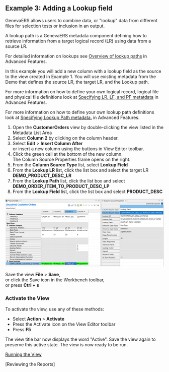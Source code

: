 ## Example 3: Adding a Lookup field 

GenevaERS allows users to combine data, or "lookup" data from different files for selection tests or inclusion in an output. 

A lookup path is a GenevaERS metadata component defining how to retrieve information from a target logical record (LR) using data from a source LR.

For detailed information on lookups see [Overview of lookup paths](../../AdvancedFeatures/OverviewLookupPaths.md) in Advanced Features.

In this example you will add a new column with a lookup field as the source to the view created in Example 1. You will use existing metadata from the Demo that defines the source LR, the target LR, and the Lookup path. 

For more information on how to define your own logical record, logical file and physical file definitions look at [Specifying LR, LF, and PF metatdata](../../AdvancedFeatures/MetaData/SpecifyLRLFPFs.md) in Advanced Features.

For more information on how to define your own lookup path definitions look at [Specifying Lookup Path metadata.](../../AdvancedFeatures/MetaData/SpecifyLookupPath.md) in Advanced Features.

1. Open the **CustomerOrders** view by double-clicking the view listed in the Metadata List Area
2. Select **Column 2** by clicking on the column header.
3. Select **Edit** > **Insert Column After**  
or insert a new column using the buttons in View Editor toolbar.
1. Click the green cell at the bottom of the new column.  
The Column Source Properties frame opens on the right.  
1.  From the **Column Source Type** list, select **Lookup Field**
2.  From the **Lookup LR** list, click the list box and select the target LR **DEMO_PRODUCT_DESC_LR**
3.  From the **Lookup Path** list, click the list box and select **DEMO_ORDER_ITEM_TO_PRODUCT_DESC_LP**
4.  From the **Lookup Field** list, click the list box and select **PRODUCT_DESC**

![Column source properties showing lookup path.](../../images/AddLookupColumn.png)


Save the view **File** > **Save**,  
   or click the Save icon in the Workbench toolbar,  
   or press **Ctrl + s**

### Activate the View 

To activate the view, use any of these methods: 
- Select  **Action** > **Activate** 
- Press the Activate icon on the View Editor toolbar 
- Press **F5**

The view title bar now displays the word "Active". Save the view again to preserve this active state. The view is now ready to be run.

[Running the View](../RunView/RunView.md)

[Reviewing the Reports]
